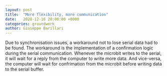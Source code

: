 ```yaml
---
layout: post
title:  "More flexibility, more communication"
date:   2020-12-16 20:00:00 +0000
categories: groundwork
author: Giuseppe Barillari
---
```


Due to synchronisation issues, a workaround not to lose serial data had to be found. The workaround is the implementation of a confirmation logic during the serial communication. Whenever the microbit writes to the serial, it will wait for a reply from the computer to write more data. And vice-versa, the computer will wait for confrimation from the microbit before writing data to the serial buffer.
